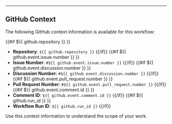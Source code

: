 
---

## GitHub Context

The following GitHub context information is available for this workflow:

{{#if ${{ github.repository }} }}
- **Repository**: `${{ github.repository }}`
{{/if}}
{{#if ${{ github.event.issue.number }} }}
- **Issue Number**: `#${{ github.event.issue.number }}`
{{/if}}
{{#if ${{ github.event.discussion.number }} }}
- **Discussion Number**: `#${{ github.event.discussion.number }}`
{{/if}}
{{#if ${{ github.event.pull_request.number }} }}
- **Pull Request Number**: `#${{ github.event.pull_request.number }}`
{{/if}}
{{#if ${{ github.event.comment.id }} }}
- **Comment ID**: `${{ github.event.comment.id }}`
{{/if}}
{{#if ${{ github.run_id }} }}
- **Workflow Run ID**: `${{ github.run_id }}`
{{/if}}

Use this context information to understand the scope of your work.
